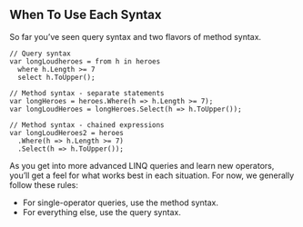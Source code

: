 ## When To Use Each Syntax

So far you’ve seen query syntax and two flavors of method syntax.

```
// Query syntax
var longLoudheroes = from h in heroes
  where h.Length >= 7
  select h.ToUpper();

// Method syntax - separate statements
var longHeroes = heroes.Where(h => h.Length >= 7);
var longLoudHeroes = longHeroes.Select(h => h.ToUpper());

// Method syntax - chained expressions
var longLoudHeroes2 = heroes
  .Where(h => h.Length >= 7)
  .Select(h => h.ToUpper());

```

As you get into more advanced LINQ queries and learn new operators, you’ll get a feel for what works best in each situation. For now, we generally follow these rules:

- For single-operator queries, use the method syntax.
- For everything else, use the query syntax.
